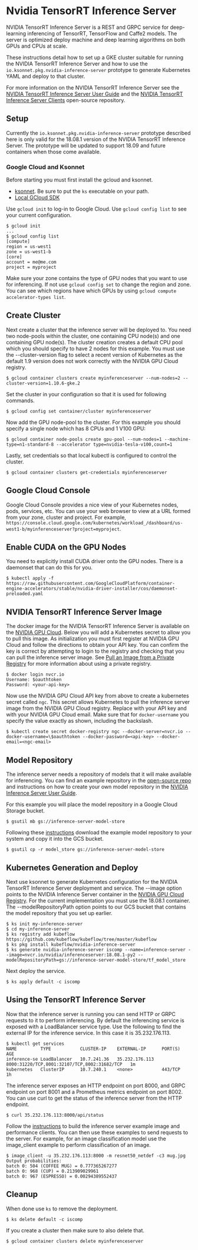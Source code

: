 # Nvidia TensorRT Inference Server

NVIDIA TensorRT Inference Server is a REST and GRPC service for deep-learning
inferencing of TensorRT, TensorFlow and Caffe2 models. The server is
optimized deploy machine and deep learning algorithms on both GPUs and
CPUs at scale.

These instructions detail how to set up a GKE cluster suitable for
running the NVIDIA TensorRT Inference Server and how to use the
`io.ksonnet.pkg.nvidia-inference-server` prototype to generate
Kubernetes YAML and deploy to that cluster.

For more information on the NVIDIA TensorRT Inference Server see the [NVIDIA TensorRT
Inference Server User
Guide](https://docs.nvidia.com/deeplearning/sdk/inference-user-guide/index.html)
and the [NVIDIA TensorRT Inference Server
Clients](https://github.com/NVIDIA/dl-inference-server) open-source
repository.

## Setup

Currently the `io.ksonnet.pkg.nvidia-inference-server` prototype
described here is only valid for the 18.08.1 version of the NVIDIA TensorRT
Inference Server. The prototype will be updated to support 18.09 and
future containers when those come available.

### Google Cloud and Ksonnet

Before starting you must first install the gcloud and ksonnet.
- [ksonnet](https://github.com/ksonnet/ksonnet/releases). Be sure to
  put the `ks` executable on your path.
- [Local GCloud SDK](https://cloud.google.com/sdk/docs/quickstarts)

Use `gcloud init` to log-in to Google Cloud. Use `gcloud config list`
to see your current configuration.

```shell
$ gcloud init
...
$ gcloud config list
[compute]
region = us-west1
zone = us-west1-b
[core]
account = me@me.com
project = myproject
```

Make sure your zone contains the type of GPU nodes that you want to
use for inferencing. If not use `gcloud config set` to change the
region and zone. You can see which regions have which GPUs by using
`gcloud compute accelerator-types list`.

## Create Cluster

Next create a cluster that the inference server will be deployed
to. You need two node-pools within the cluster, one containing CPU
node(s) and one containing GPU node(s). The cluster creation creates a
default CPU pool which you should specify to have 2 nodes for this
example. You must use the --cluster-version flag to select a recent
version of Kubernetes as the default 1.9 version does not work
correctly with the NVIDIA GPU Cloud registry.

```shell
$ gcloud container clusters create myinferenceserver --num-nodes=2 --cluster-version=1.10.6-gke.2
```

Set the cluster in your configuration so that it is used for following
commands.

```shell
$ gcloud config set container/cluster myinferenceserver
```

Now add the GPU node-pool to the cluster. For this example you should
specify a single node which has 8 CPUs and 1 V100 GPU:

```shell
$ gcloud container node-pools create gpu-pool --num-nodes=1 --machine-type=n1-standard-8 --accelerator type=nvidia-tesla-v100,count=1
```

Lastly, set credentials so that local kubectl is configured to control
the cluster.

```shell
$ gcloud container clusters get-credentials myinferenceserver
```

## Google Cloud Console

Google Cloud Console provides a nice view of your Kubernetes nodes,
pods, services, etc. You can use your web browser to view at a URL
formed from your zone, cluster and project. For example,
`https://console.cloud.google.com/kubernetes/workload_/dashboard/us-west1-b/myinferenceserver?project=myproject`.

## Enable CUDA on the GPU Nodes

You need to explicitly install CUDA driver onto the GPU nodes. There
is a daemonset that can do this for you.

```shell
$ kubectl apply -f https://raw.githubusercontent.com/GoogleCloudPlatform/container-engine-accelerators/stable/nvidia-driver-installer/cos/daemonset-preloaded.yaml
```

## NVIDIA TensorRT Inference Server Image

The docker image for the NVIDIA TensorRT Inference Server is available on the
[NVIDIA GPU Cloud](https://ngc.nvidia.com). Below you will add a
Kubernetes secret to allow you to pull this image. As initialization
you must first register at NVIDIA GPU Cloud and follow the directions
to obtain your API key. You can confirm the key is correct by
attempting to login to the registry and checking that you can pull the
inference server image. See [Pull an Image from a Private
Registry](https://kubernetes.io/docs/tasks/configure-pod-container/pull-image-private-registry)
for more information about using a private registry.

```shell
$ docker login nvcr.io
Username: $oauthtoken
Password: <your-api-key>
```

Now use the NVIDIA GPU Cloud API key from above to create a kubernetes
secret called `ngc`. This secret allows Kubernetes to pull the
inference server image from the NVIDIA GPU Cloud registry. Replace
<api-key> with your API key and <ngc-email> with your NVIDIA GPU Cloud
email. Make sure that for `docker-username` you specify the value
exactly as shown, including the backslash.

```shell
$ kubectl create secret docker-registry ngc --docker-server=nvcr.io --docker-username=\$oauthtoken --docker-password=<api-key> --docker-email=<ngc-email>
```

## Model Repository

The inference server needs a repository of models that it will make
available for inferencing. You can find an example repository in the
[open-source repo](https://github.com/NVIDIA/dl-inference-server) and
instructions on how to create your own model repository in the [NVIDIA
Inference Server User
Guide](https://docs.nvidia.com/deeplearning/sdk/inference-user-guide/index.html).

For this example you will place the model repository in a Google Cloud
Storage bucket.

```shell
$ gsutil mb gs://inference-server-model-store
```

Following these
[instructions](https://github.com/NVIDIA/dl-inference-server) download
the example model repository to your system and copy it into the GCS
bucket.

```shell
$ gsutil cp -r model_store gs://inference-server-model-store
```

## Kubernetes Generation and Deploy

Next use ksonnet to generate Kubernetes configuration for the NVIDIA TensorRT
Inference Server deployment and service. The --image option points to
the NVIDIA Inference Server container in the [NVIDIA GPU Cloud
Registry](https://ngc.nvidia.com). For the current implementation you
must use the 18.08.1 container. The --modelRepositoryPath option
points to our GCS bucket that contains the model repository that you
set up earlier.

```shell
$ ks init my-inference-server
$ cd my-inference-server
$ ks registry add kubeflow https://github.com/kubeflow/kubeflow/tree/master/kubeflow
$ ks pkg install kubeflow/nvidia-inference-server
$ ks generate nvidia-inference-server iscomp --name=inference-server --image=nvcr.io/nvidia/inferenceserver:18.08.1-py2 --modelRepositoryPath=gs://inference-server-model-store/tf_model_store
```

Next deploy the service.

```shell
$ ks apply default -c iscomp
```

## Using the TensorRT Inference Server

Now that the inference server is running you can send HTTP or GRPC
requests to it to perform inferencing. By default the inferencing
service is exposed with a LoadBalancer service type. Use the following
to find the external IP for the inference service. In this case it is
35.232.176.113.

```shell
$ kubectl get services
NAME         TYPE           CLUSTER-IP    EXTERNAL-IP      PORT(S)                                        AGE
inference-se LoadBalancer   10.7.241.36   35.232.176.113   8000:31220/TCP,8001:32107/TCP,8002:31682/TCP   1m
kubernetes   ClusterIP      10.7.240.1    <none>           443/TCP                                        1h
```

The inference server exposes an HTTP endpoint on port 8000, and GRPC
endpoint on port 8001 and a Prometheus metrics endpoint on port
8002. You can use curl to get the status of the inference server from
the HTTP endpoint.

```shell
$ curl 35.232.176.113:8000/api/status
```

Follow the
[instructions](https://github.com/NVIDIA/dl-inference-server) to build
the inference server example image and performance clients. You can
then use these examples to send requests to the server. For example,
for an image classification model use the image\_client example to
perform classification of an image.

```shell
$ image_client -u 35.232.176.113:8000 -m resnet50_netdef -c3 mug.jpg
Output probabilities:
batch 0: 504 (COFFEE MUG) = 0.777365267277
batch 0: 968 (CUP) = 0.213909029961
batch 0: 967 (ESPRESSO) = 0.00294389552437
```

## Cleanup

When done use `ks` to remove the deployment.

```shell
$ ks delete default -c iscomp
```

If you create a cluster then make sure to also delete that.

```shell
$ gcloud container clusters delete myinferenceserver
```
